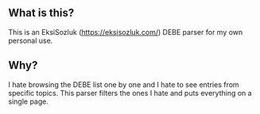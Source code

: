 ## What is this?

This is an EksiSozluk (https://eksisozluk.com/) DEBE parser for my own personal use.

## Why?

I hate browsing the DEBE list one by one and I hate to see entries from specific topics. This parser filters the ones I hate and puts everything on a single page.
